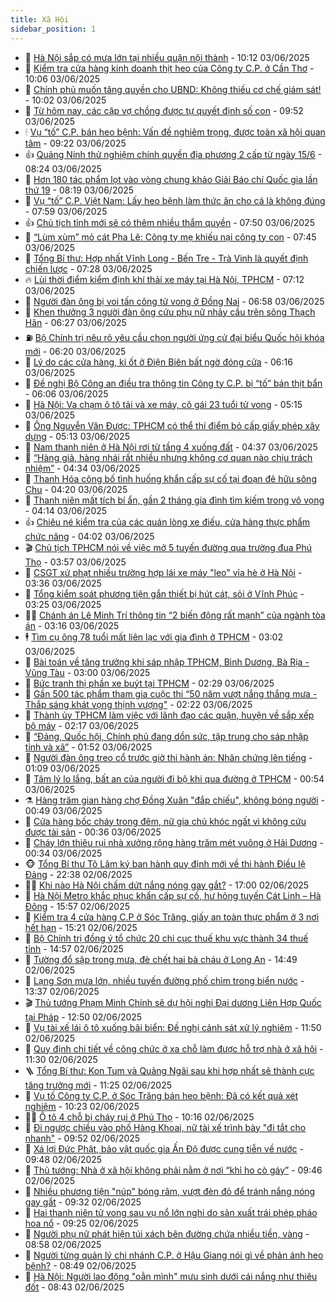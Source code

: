 ```yaml
---
title: Xã Hội
sidebar_position: 1
---
```


<!-- dantri-xa-hoi:START -->
- 🫣 [Hà Nội sắp có mưa lớn tại nhiều quận nội thành](https://dantri.com.vn/xa-hoi/ha-noi-sap-co-mua-lon-tai-nhieu-quan-noi-thanh-20250603170630665.htm) - 10:12 03/06/2025
- 💼 [Kiểm tra cửa hàng kinh doanh thịt heo của Công ty C.P. ở Cần Thơ](https://dantri.com.vn/xa-hoi/kiem-tra-cua-hang-kinh-doanh-thit-heo-cua-cong-ty-cp-o-can-tho-20250603162915672.htm) - 10:06 03/06/2025
- 🎊 [Chính phủ muốn tăng quyền cho UBND: Không thiếu cơ chế giám sát!](https://dantri.com.vn/noi-vu/chinh-phu-muon-tang-quyen-cho-ubnd-khong-thieu-co-che-giam-sat-20250603161008114.htm) - 10:02 03/06/2025
- 🙉 [Từ hôm nay, các cặp vợ chồng được tự quyết định số con](https://dantri.com.vn/xa-hoi/tu-hom-nay-cac-cap-vo-chong-duoc-tu-quyet-dinh-so-con-20250603165236093.htm) - 09:52 03/06/2025
- 🕯 [Vụ “tố” C.P. bán heo bệnh: Vấn đề nghiêm trọng, được toàn xã hội quan tâm](https://dantri.com.vn/xa-hoi/vu-to-cp-ban-heo-benh-van-de-nghiem-trong-duoc-toan-xa-hoi-quan-tam-20250603160435862.htm) - 09:22 03/06/2025
- 👍 [Quảng Ninh thử nghiệm chính quyền địa phương 2 cấp từ ngày 15/6](https://dantri.com.vn/xa-hoi/quang-ninh-thu-nghiem-chinh-quyen-dia-phuong-2-cap-tu-ngay-156-20250603151211005.htm) - 08:24 03/06/2025
- 🤖 [Hơn 180 tác phẩm lọt vào vòng chung khảo Giải Báo chí Quốc gia lần thứ 19](https://dantri.com.vn/xa-hoi/hon-180-tac-pham-lot-vao-vong-chung-khao-giai-bao-chi-quoc-gia-lan-thu-19-20250603150931084.htm) - 08:19 03/06/2025
- 🙉 [Vụ “tố” C.P. Việt Nam: Lấy heo bệnh làm thức ăn cho cá là không đúng](https://dantri.com.vn/xa-hoi/vu-to-cp-viet-nam-lay-heo-benh-lam-thuc-an-cho-ca-la-khong-dung-20250603145256687.htm) - 07:59 03/06/2025
- 👍 [Chủ tịch tỉnh mới sẽ có thêm nhiều thẩm quyền](https://dantri.com.vn/noi-vu/chu-tich-tinh-moi-se-co-them-nhieu-tham-quyen-20250603142224543.htm) - 07:50 03/06/2025
- 🗽 [“Lùm xùm” mỏ cát Pha Lê: Công ty mẹ khiếu nại công ty con](https://dantri.com.vn/xa-hoi/lum-xum-mo-cat-pha-le-cong-ty-me-khieu-nai-cong-ty-con-20250603142516768.htm) - 07:45 03/06/2025
- 🗽 [Tổng Bí thư: Hợp nhất Vĩnh Long - Bến Tre - Trà Vinh là quyết định chiến lược](https://dantri.com.vn/xa-hoi/tong-bi-thu-hop-nhat-vinh-long-ben-tre-tra-vinh-la-quyet-dinh-chien-luoc-20250603142830426.htm) - 07:28 03/06/2025
- 🔥 [Lùi thời điểm kiểm định khí thải xe máy tại Hà Nội, TPHCM](https://dantri.com.vn/xa-hoi/lui-thoi-diem-kiem-dinh-khi-thai-xe-may-tai-ha-noi-tphcm-20250603140525372.htm) - 07:12 03/06/2025
- 🦒 [Người đàn ông bị voi tấn công tử vong ở Đồng Nai](https://dantri.com.vn/xa-hoi/nguoi-dan-ong-bi-voi-tan-cong-tu-vong-o-dong-nai-20250603125205771.htm) - 06:58 03/06/2025
- 🧐 [Khen thưởng 3 người đàn ông cứu phụ nữ nhảy cầu trên sông Thạch Hãn](https://dantri.com.vn/xa-hoi/khen-thuong-3-nguoi-dan-ong-cuu-phu-nu-nhay-cau-tren-song-thach-han-20250603124447080.htm) - 06:27 03/06/2025
- ⛽️ [Bộ Chính trị nêu rõ yêu cầu chọn người ứng cử đại biểu Quốc hội khóa mới](https://dantri.com.vn/xa-hoi/bo-chinh-tri-neu-ro-yeu-cau-chon-nguoi-ung-cu-dai-bieu-quoc-hoi-khoa-moi-20250603131350569.htm) - 06:20 03/06/2025
- 🚀 [Lý do các cửa hàng, ki ốt ở Điện Biên bất ngờ đóng cửa](https://dantri.com.vn/xa-hoi/ly-do-cac-cua-hang-ki-ot-o-dien-bien-bat-ngo-dong-cua-20250603130333406.htm) - 06:16 03/06/2025
- 🦒 [Đề nghị Bộ Công an điều tra thông tin Công ty C.P. bị “tố” bán thịt bẩn](https://dantri.com.vn/xa-hoi/de-nghi-bo-cong-an-dieu-tra-thong-tin-cong-ty-cp-bi-to-ban-thit-ban-20250603130603915.htm) - 06:06 03/06/2025
- 🦅 [Hà Nội: Va chạm ô tô tải và xe máy, cô gái 23 tuổi tử vong](https://dantri.com.vn/xa-hoi/ha-noi-va-cham-o-to-tai-va-xe-may-co-gai-23-tuoi-tu-vong-20250603121217872.htm) - 05:15 03/06/2025
- 🚀 [Ông Nguyễn Văn Được: TPHCM có thể thí điểm bỏ cấp giấy phép xây dựng](https://dantri.com.vn/xa-hoi/ong-nguyen-van-duoc-tphcm-co-the-thi-diem-bo-cap-giay-phep-xay-dung-20250603120620973.htm) - 05:13 03/06/2025
- 🦅 [Nam thanh niên ở Hà Nội rơi từ tầng 4 xuống đất](https://dantri.com.vn/xa-hoi/nam-thanh-nien-o-ha-noi-roi-tu-tang-4-xuong-dat-20250603111309828.htm) - 04:37 03/06/2025
- 🤠 [“Hàng giả, hàng nhái rất nhiều nhưng không cơ quan nào chịu trách nhiệm”](https://dantri.com.vn/xa-hoi/hang-gia-hang-nhai-rat-nhieu-nhung-khong-co-quan-nao-chiu-trach-nhiem-20250603112243847.htm) - 04:34 03/06/2025
- 💄 [Thanh Hóa công bố tình huống khẩn cấp sự cố tại đoạn đê hữu sông Chu](https://dantri.com.vn/xa-hoi/thanh-hoa-cong-bo-tinh-huong-khan-cap-su-co-tai-doan-de-huu-song-chu-20250603104952235.htm) - 04:20 03/06/2025
- 🥷 [Thanh niên mất tích bí ẩn, gần 2 tháng gia đình tìm kiếm trong vô vọng](https://dantri.com.vn/xa-hoi/thanh-nien-mat-tich-bi-an-gan-2-thang-gia-dinh-tim-kiem-trong-vo-vong-20250603100729592.htm) - 04:14 03/06/2025
- 👍 [Chiêu né kiểm tra của các quán lòng xe điếu, cửa hàng thực phẩm chức năng](https://dantri.com.vn/xa-hoi/chieu-ne-kiem-tra-cua-cac-quan-long-xe-dieu-cua-hang-thuc-pham-chuc-nang-20250603101009394.htm) - 04:02 03/06/2025
- 🎬 [Chủ tịch TPHCM nói về việc mở 5 tuyến đường qua trường đua Phú Thọ](https://dantri.com.vn/xa-hoi/chu-tich-tphcm-noi-ve-viec-mo-5-tuyen-duong-qua-truong-dua-phu-tho-20250603104405248.htm) - 03:57 03/06/2025
- 🦒 [CSGT xử phạt nhiều trường hợp lái xe máy &quot;leo&quot; vỉa hè ở Hà Nội](https://dantri.com.vn/xa-hoi/csgt-xu-phat-nhieu-truong-hop-lai-xe-may-leo-via-he-o-ha-noi-20250603102526335.htm) - 03:36 03/06/2025
- 🌊 [Tổng kiểm soát phương tiện gắn thiết bị hút cát, sỏi ở Vĩnh Phúc](https://dantri.com.vn/xa-hoi/tong-kiem-soat-phuong-tien-gan-thiet-bi-hut-cat-soi-o-vinh-phuc-20250603102217628.htm) - 03:25 03/06/2025
- 🧑‍💻 [Chánh án Lê Minh Trí thông tin “2 biến động rất mạnh” của ngành tòa án](https://dantri.com.vn/xa-hoi/chanh-an-le-minh-tri-thong-tin-2-bien-dong-rat-manh-cua-nganh-toa-an-20250603100907026.htm) - 03:16 03/06/2025
- 🕴 [Tìm cụ ông 78 tuổi mất liên lạc với gia đình ở TPHCM](https://dantri.com.vn/xa-hoi/tim-cu-ong-78-tuoi-mat-lien-lac-voi-gia-dinh-o-tphcm-20250603095205884.htm) - 03:02 03/06/2025
- 🤔 [Bài toán về tăng trưởng khi sáp nhập TPHCM, Bình Dương, Bà Rịa - Vũng Tàu](https://dantri.com.vn/xa-hoi/bai-toan-ve-tang-truong-khi-sap-nhap-tphcm-binh-duong-ba-ria-vung-tau-20250603092944495.htm) - 03:00 03/06/2025
- 💄 [Bức tranh thị phần xe buýt tại TPHCM](https://dantri.com.vn/xa-hoi/buc-tranh-thi-phan-xe-buyt-tai-tphcm-20250602215809670.htm) - 02:29 03/06/2025
- 🧠 [Gần 500 tác phẩm tham gia cuộc thi “50 năm vượt nắng thắng mưa - Thắp sáng khát vọng thịnh vượng&quot;](https://dantri.com.vn/xa-hoi/gan-500-tac-pham-tham-gia-cuoc-thi-50-nam-vuot-nang-thang-mua-thap-sang-khat-vong-thinh-vuong-20250603090720933.htm) - 02:22 03/06/2025
- 🦣 [Thành ủy TPHCM làm việc với lãnh đạo các quận, huyện về sắp xếp bộ máy](https://dantri.com.vn/xa-hoi/thanh-uy-tphcm-lam-viec-voi-lanh-dao-cac-quan-huyen-ve-sap-xep-bo-may-20250603083752653.htm) - 02:17 03/06/2025
- 💫 [“Đảng, Quốc hội, Chính phủ đang dồn sức, tập trung cho sáp nhập tỉnh và xã”](https://dantri.com.vn/xa-hoi/dang-quoc-hoi-chinh-phu-dang-don-suc-tap-trung-cho-sap-nhap-tinh-va-xa-20250603084305956.htm) - 01:52 03/06/2025
- 🚀 [Người đàn ông treo cổ trước giờ thi hành án: Nhân chứng lên tiếng](https://dantri.com.vn/xa-hoi/nguoi-dan-ong-treo-co-truoc-gio-thi-hanh-an-nhan-chung-len-tieng-20250602010914262.htm) - 01:09 03/06/2025
- 🤔 [Tâm lý lo lắng, bất an của người đi bộ khi qua đường ở TPHCM](https://dantri.com.vn/xa-hoi/tam-ly-lo-lang-bat-an-cua-nguoi-di-bo-khi-qua-duong-o-tphcm-20250602114332504.htm) - 00:54 03/06/2025
- ⚗️ [Hàng trăm gian hàng chợ Đồng Xuân &quot;đắp chiếu&quot;, không bóng người](https://dantri.com.vn/xa-hoi/hang-tram-gian-hang-cho-dong-xuan-dap-chieu-khong-bong-nguoi-20250603004224906.htm) - 00:49 03/06/2025
- 🫶 [Cửa hàng bốc cháy trong đêm, nữ gia chủ khóc ngất vì không cứu được tài sản](https://dantri.com.vn/xa-hoi/cua-hang-boc-chay-trong-dem-nu-gia-chu-khoc-ngat-vi-khong-cuu-duoc-tai-san-20250603070838219.htm) - 00:36 03/06/2025
- 🌮 [Cháy lớn thiêu rụi nhà xưởng rộng hàng trăm mét vuông ở Hải Dương](https://dantri.com.vn/xa-hoi/chay-lon-thieu-rui-nha-xuong-rong-hang-tram-met-vuong-o-hai-duong-20250603071941250.htm) - 00:34 03/06/2025
- 🐵 [Tổng Bí thư Tô Lâm ký ban hành quy định mới về thi hành Điều lệ Đảng](https://dantri.com.vn/xa-hoi/tong-bi-thu-to-lam-ky-ban-hanh-quy-dinh-moi-ve-thi-hanh-dieu-le-dang-20250602234159998.htm) - 22:38 02/06/2025
- 🧑‍🏫 [Khi nào Hà Nội chấm dứt nắng nóng gay gắt?](https://dantri.com.vn/xa-hoi/khi-nao-ha-noi-cham-dut-nang-nong-gay-gat-20250602200541718.htm) - 17:00 02/06/2025
- 💫 [Hà Nội Metro khắc phục khẩn cấp sự cố, hư hỏng tuyến Cát Linh – Hà Đông](https://dantri.com.vn/xa-hoi/ha-noi-metro-khac-phuc-khan-cap-su-co-hu-hong-tuyen-cat-linh-ha-dong-20250602225400041.htm) - 15:57 02/06/2025
- 🦩 [Kiểm tra 4 cửa hàng C.P ở Sóc Trăng, giấy an toàn thực phẩm ở 3 nơi hết hạn](https://dantri.com.vn/xa-hoi/kiem-tra-4-cua-hang-cp-o-soc-trang-giay-an-toan-thuc-pham-o-3-noi-het-han-20250602215110507.htm) - 15:21 02/06/2025
- 🦄 [Bộ Chính trị đồng ý tổ chức 20 chi cục thuế khu vực thành 34 thuế tỉnh](https://dantri.com.vn/xa-hoi/bo-chinh-tri-dong-y-to-chuc-20-chi-cuc-thue-khu-vuc-thanh-34-thue-tinh-20250602214531170.htm) - 14:57 02/06/2025
- 💂 [Tường đổ sập trong mưa, đè chết hai bà cháu ở Long An](https://dantri.com.vn/xa-hoi/tuong-do-sap-trong-mua-de-chet-hai-ba-chau-o-long-an-20250602214518454.htm) - 14:49 02/06/2025
- 💄 [Lạng Sơn mưa lớn, nhiều tuyến đường phố chìm trong biển nước](https://dantri.com.vn/xa-hoi/lang-son-mua-lon-nhieu-tuyen-duong-pho-chim-trong-bien-nuoc-20250602203350258.htm) - 13:37 02/06/2025
- 🎬 [Thủ tướng Phạm Minh Chính sẽ dự hội nghị Đại dương Liên Hợp Quốc tại Pháp](https://dantri.com.vn/xa-hoi/thu-tuong-pham-minh-chinh-se-du-hoi-nghi-dai-duong-lien-hop-quoc-tai-phap-20250602192636702.htm) - 12:50 02/06/2025
- 👀 [Vụ tài xế lái ô tô xuống bãi biển: Đề nghị cảnh sát xử lý nghiêm](https://dantri.com.vn/xa-hoi/vu-tai-xe-lai-o-to-xuong-bai-bien-de-nghi-canh-sat-xu-ly-nghiem-20250602182729598.htm) - 11:50 02/06/2025
- 💃 [Quy định chi tiết về công chức ở xa chỗ làm được hỗ trợ nhà ở xã hội](https://dantri.com.vn/xa-hoi/quy-dinh-chi-tiet-ve-cong-chuc-o-xa-cho-lam-duoc-ho-tro-nha-o-xa-hoi-20250602182553388.htm) - 11:30 02/06/2025
- 🪜 [Tổng Bí thư: Kon Tum và Quảng Ngãi sau khi hợp nhất sẽ thành cực tăng trưởng mới](https://dantri.com.vn/xa-hoi/tong-bi-thu-kon-tum-va-quang-ngai-sau-khi-hop-nhat-se-thanh-cuc-tang-truong-moi-20250602182510625.htm) - 11:25 02/06/2025
- 📝 [Vụ tố Công ty C.P. ở Sóc Trăng bán heo bệnh: Đã có kết quả xét nghiệm](https://dantri.com.vn/xa-hoi/vu-to-cong-ty-cp-o-soc-trang-ban-heo-benh-da-co-ket-qua-xet-nghiem-20250602165803578.htm) - 10:23 02/06/2025
- 🧑‍💻 [Ô tô 4 chỗ bị cháy rụi ở Phú Thọ](https://dantri.com.vn/xa-hoi/o-to-4-cho-bi-chay-rui-o-phu-tho-20250602171205690.htm) - 10:16 02/06/2025
- 👺 [Đi ngược chiều vào phố Hàng Khoai, nữ tài xế trình bày &quot;đi tắt cho nhanh&quot;](https://dantri.com.vn/xa-hoi/di-nguoc-chieu-vao-pho-hang-khoai-nu-tai-xe-trinh-bay-di-tat-cho-nhanh-20250602163929100.htm) - 09:52 02/06/2025
- 🌮 [Xá lợi Đức Phật, bảo vật quốc gia Ấn Độ được cung tiễn về nước](https://dantri.com.vn/xa-hoi/xa-loi-duc-phat-bao-vat-quoc-gia-an-do-duoc-cung-tien-ve-nuoc-20250602162452920.htm) - 09:48 02/06/2025
- 🤭 [Thủ tướng: Nhà ở xã hội không phải nằm ở nơi “khỉ ho cò gáy”](https://dantri.com.vn/xa-hoi/thu-tuong-nha-o-xa-hoi-khong-phai-nam-o-noi-khi-ho-co-gay-20250602162908700.htm) - 09:46 02/06/2025
- 💪 [Nhiều phương tiện &quot;núp&quot; bóng râm, vượt đèn đỏ để tránh nắng nóng gay gắt](https://dantri.com.vn/xa-hoi/nhieu-phuong-tien-nup-bong-ram-vuot-den-do-de-tranh-nang-nong-gay-gat-20250602161129278.htm) - 09:32 02/06/2025
- 🧰 [Hai thanh niên tử vong sau vụ nổ lớn nghi do sản xuất trái phép pháo hoa nổ](https://dantri.com.vn/xa-hoi/hai-thanh-nien-tu-vong-sau-vu-no-lon-nghi-do-san-xuat-trai-phep-phao-hoa-no-20250602154445383.htm) - 09:25 02/06/2025
- 🤡 [Người phụ nữ phát hiện túi xách bên đường chứa nhiều tiền, vàng](https://dantri.com.vn/xa-hoi/nguoi-phu-nu-phat-hien-tui-xach-ben-duong-chua-nhieu-tien-vang-20250602153629419.htm) - 08:58 02/06/2025
- 🦆 [Người từng quản lý chi nhánh C.P. ở Hậu Giang nói gì về phản ánh heo bệnh?](https://dantri.com.vn/xa-hoi/nguoi-tung-quan-ly-chi-nhanh-cp-o-hau-giang-noi-gi-ve-phan-anh-heo-benh-20250530190338874.htm) - 08:49 02/06/2025
- 🦍 [Hà Nội: Người lao động &quot;oằn mình&quot; mưu sinh dưới cái nắng như thiêu đốt](https://dantri.com.vn/xa-hoi/ha-noi-nguoi-lao-dong-oan-minh-muu-sinh-duoi-cai-nang-nhu-thieu-dot-20250602153407317.htm) - 08:43 02/06/2025<!-- dantri-xa-hoi:END -->
